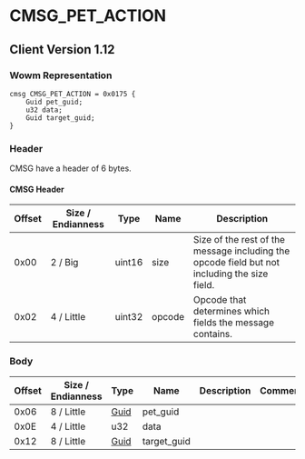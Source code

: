 # CMSG_PET_ACTION

## Client Version 1.12

### Wowm Representation
```rust,ignore
cmsg CMSG_PET_ACTION = 0x0175 {
    Guid pet_guid;
    u32 data;
    Guid target_guid;
}
```
### Header

CMSG have a header of 6 bytes.

#### CMSG Header

| Offset | Size / Endianness | Type   | Name   | Description |
| ------ | ----------------- | ------ | ------ | ----------- |
| 0x00   | 2 / Big           | uint16 | size   | Size of the rest of the message including the opcode field but not including the size field.|
| 0x02   | 4 / Little        | uint32 | opcode | Opcode that determines which fields the message contains.|

### Body

| Offset | Size / Endianness | Type | Name | Description | Comment |
| ------ | ----------------- | ---- | ---- | ----------- | ------- |
| 0x06 | 8 / Little | [Guid](../spec/packed-guid.md) | pet_guid |  |  |
| 0x0E | 4 / Little | u32 | data |  |  |
| 0x12 | 8 / Little | [Guid](../spec/packed-guid.md) | target_guid |  |  |

